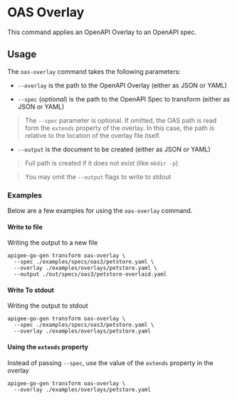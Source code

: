 # OAS Overlay
<!--
  Copyright 2024 Google LLC

  Licensed under the Apache License, Version 2.0 (the "License");
  you may not use this file except in compliance with the License.
  You may obtain a copy of the License at

       http://www.apache.org/licenses/LICENSE-2.0

  Unless required by applicable law or agreed to in writing, software
  distributed under the License is distributed on an "AS IS" BASIS,
  WITHOUT WARRANTIES OR CONDITIONS OF ANY KIND, either express or implied.
  See the License for the specific language governing permissions and
  limitations under the License.
-->

This command applies an OpenAPI Overlay to an OpenAPI spec.

## Usage

The `oas-overlay` command takes the following parameters:

* `--overlay` is the path to the OpenAPI Overlay (either as JSON or YAML)

* `--spec` (*optional*)  is the path to the OpenAPI Spec  to transform (either as JSON or YAML)

> The `--spec` parameter is optional. If omitted, the OAS path is read form the `extends` property of the overlay.
> In this case, the path is relative to the location of the overlay file itself.

* `--output` is the document to be created (either as JSON or YAML)

>  Full path is created if it does not exist (like `mkdir -p`)


> You may omit the `--output` flags to write to stdout



### Examples

Below are a few examples for using the `oas-overlay` command.

#### Write to file
Writing the output to a new file
```shell
apigee-go-gen transform oas-overlay \
  --spec ./examples/specs/oas3/petstore.yaml \
  --overlay ./examples/overlays/petstore.yaml \
  --output ./out/specs/oas3/petstore-overlaid.yaml 
```

#### Write To stdout
Writing the output to stdout
```shell
apigee-go-gen transform oas-overlay \
  --spec ./examples/specs/oas3/petstore.yaml \
  --overlay ./examples/overlays/petstore.yaml
```

#### Using the `extends` property 
Instead of passing `--spec`, use the value of the `extends` property in the overlay
```shell
apigee-go-gen transform oas-overlay \
  --overlay ./examples/overlays/petstore.yaml
```
